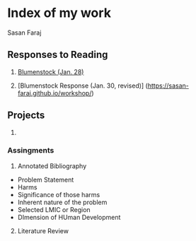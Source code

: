 # Index of my work

Sasan Faraj

## Responses to Reading
1.  [Blumenstock (Jan. 28)](https://github.com/Sasan-Faraj/workshop/blob/master/blumenstock.md)

2. [Blumenstock Response (Jan. 30, revised)] (https://sasan-faraj.github.io/workshop/)

## Projects
1.



### Assingments

1. Annotated Bibliography
  - Problem Statement
   - Harms
   - Significance of those harms
   - Inherent nature of the problem
  - Selected LMIC or Region
  - DImension of HUman Development
  
2. Literature Review



